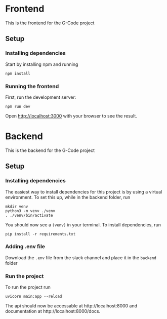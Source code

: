 # Frontend

This is the frontend for the G-Code project

## Setup

### Installing dependencies

Start by installing npm and running 
```
npm install
```

### Running the frontend

First, run the development server:

```
npm run dev
```

Open [http://localhost:3000](http://localhost:3000) with your browser to see the result.

# Backend

This is the backend for the G-Code project

## Setup

### Installing dependencies

The easiest way to install dependencies for this project is by using a virtual environment. To set this up, while in the backend folder, run
```
mkdir venv
python3 -m venv ./venv
. ./venv/bin/activate
```
You should now see a `(venv)` in your terminal. To install dependencies, run
```
pip install -r requirements.txt
```

### Adding .env file
Download the `.env` file from the slack channel and place it in the `backend` folder

### Run the project

To run the project run
```
uvicorn main:app --reload
```
The api should now be accessable at http://localhost:8000 and documentation at http://localhost:8000/docs.